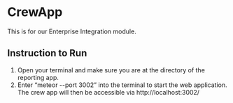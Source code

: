 # CrewApp

This is for our Enterprise Integration module.

## Instruction to Run
1. Open your terminal and make sure you are at the directory of the reporting app.
2. Enter “meteor --port 3002” into the terminal to start the web application. The crew app will then be accessible via http://localhost:3002/
